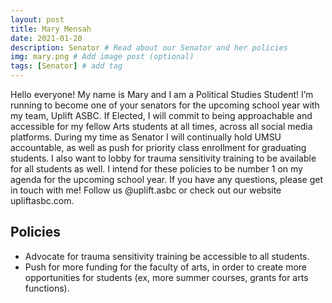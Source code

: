 ```yaml
---
layout: post
title: Mary Mensah
date: 2021-01-20
description: Senator # Read about our Senator and her policies
img: mary.png # Add image post (optional)
tags: [Senator] # add tag
---
```



Hello everyone! My name is Mary and I am a Political Studies Student! I’m running to become one of your senators for the upcoming school year with my team, Uplift ASBC. If Elected, I will commit to being approachable and accessible for my fellow Arts students at all times, across all social media platforms. During my time as Senator I will continually hold UMSU accountable, as well as push for priority class enrollment for graduating students. I also want to lobby for trauma sensitivity training to be available for all students as well. I intend for these policies to be number 1 on my agenda for the upcoming school year. If you have any questions, please get in touch with me! Follow us @uplift.asbc or check out our website upliftasbc.com.

## Policies

- Advocate for trauma sensitivity training be accessible to all students.
- Push for more funding for the faculty of arts, in order to create more opportunities for students (ex, more summer courses, grants for arts functions).








